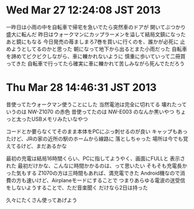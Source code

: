 # Wed Mar 27 12:24:08 JST 2013

一昨日は小雨の中を自転車で帰宅を急いでたら突然車のドアが
開いてぶつかり盛大に転んだ
昨日はウォークマンにカップラーメンを溢して結局文鎮になった
あと鏡にもなる
今日発売の苺ましまろ7巻を買いに行くのを、誰かが必死に
止めようとしてるのかと思った
朝になって地下から出るとまた小雨だった
自転車を諦めてビクビクしながら、車に轢かれないように
慎重に歩いていって二冊買ってきた
自転車で行ってたら確実に車に轢かれて苦しみながら死んでただろう

# Thu Mar 28 14:46:31 JST 2013

昔使ってたウォークマン使うことにした
当然電池は完全に切れてる
壊れたっていうのは NW-Z1070 の赤色
昔使ってたのは NW-E003 のなんか黒いやつ
ちょっと太ったUSBメモリみたいなやつ

コードとか要らなくてそのまま本体をPCにぶっ刺せるのが良い
キャップもあったけど、JRの家の近所の駅のホームから線路に
落としちゃった
場所は今でも覚えてるけど、まだあるかな

最初の充電は結局16時間くらい、PCに指してようやく、画面にFULLと
表示された
最初だけかな、こんなに時間かかるのは、って思いたい
そもそも充電長かった気もする
Z1070の方は三時間もあれば、満充電できた
Android機なので消費の方も速いけど、Airplaneモードにすることで
つまりあらゆる電波の送受信をしないようすることで、ただ音楽聞く
だけなら2日は持った

久々にたくさん使ってあげよう

